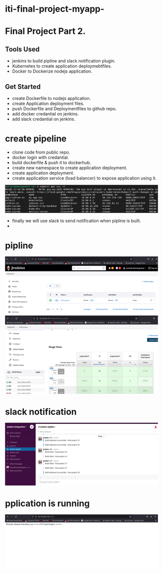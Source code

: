 # iti-final-project-myapp-
# Final Project Part 2.

## Tools Used
- jenkins to build pipline and slack notification plugin.
- Kubernetes to create application deploymebtfiles.
- Docker to Dockerize nodejs application. 

## Get Started 
- create Dockerfile to nodejs application.
- create Application deployment files.
- push Dockerfile and Deploymentfiles to github repo.
- add docker credantial on jenkins.
- add slack credantial on jenkins.
# create pipeline 
- clone code from public repo.
- docker login with credantial.
- build dockerfile & push it to dockerhub.
- create new namespace to create application deployment.
- create application deployment.
- create application service (load balancer) to expose application using it.

![alt text](https://github.com/Mostafa9766/iti-final-project-myapp-/blob/master/application%20and%20slack%20notifications/Screenshot%20from%202022-11-02%2019-54-30.png?raw=true)

- finally we will use slack to send notification when pipline is built.
- 
# pipline 

![alt text](https://github.com/Mostafa9766/iti-final-project-myapp-/blob/master/application%20and%20slack%20notifications/Screenshot%20from%202022-11-02%2019-50-57.png?raw=true)
![alt text](https://github.com/Mostafa9766/iti-final-project-myapp-/blob/master/application%20and%20slack%20notifications/Screenshot%20from%202022-11-02%2019-51-54.png?raw=true)

# slack notification

![alt text](https://github.com/Mostafa9766/iti-final-project-myapp-/blob/master/application%20and%20slack%20notifications/Screenshot%20from%202022-11-02%2019-49-53.png?raw=true)

# pplication is running

![alt text](https://github.com/Mostafa9766/iti-final-project-myapp-/blob/master/application%20and%20slack%20notifications/Screenshot%20from%202022-11-02%2019-52-19.png?raw=true)
